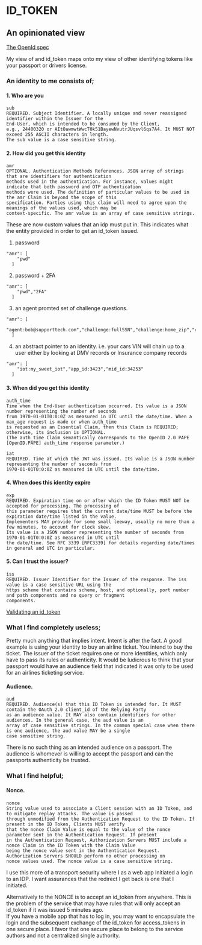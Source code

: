 # ID_TOKEN
## An opinionated view  

[The OpenId spec](https://openid.net/specs/openid-connect-core-1_0.html)  

My view of and id_token maps onto my view of other identifying tokens like your passport or drivers license.

### An identity to me consists of;
#### 1. Who are you  
```
sub
REQUIRED. Subject Identifier. A locally unique and never reassigned identifier within the Issuer for the 
End-User, which is intended to be consumed by the Client, 
e.g., 24400320 or AItOawmwtWwcT0k51BayewNvutrJUqsvl6qs7A4. It MUST NOT exceed 255 ASCII characters in length. 
The sub value is a case sensitive string.
```
#### 2. How did you get this identity  
```
amr
OPTIONAL. Authentication Methods References. JSON array of strings that are identifiers for authentication 
methods used in the authentication. For instance, values might indicate that both password and OTP authentication 
methods were used. The definition of particular values to be used in the amr Claim is beyond the scope of this 
specification. Parties using this claim will need to agree upon the meanings of the values used, which may be 
context-specific. The amr value is an array of case sensitive strings.
```
These are now custom values that an idp must put in.  This indicates what the entity provided in order to get an id_token issued.  
1. password
```
"amr": [
    "pwd"
  ]
```
2. password + 2FA
```
"amr": [
    "pwd","2FA"
  ]
```
3. an agent promted set of challenge questions.
```
"amr": [
    "agent:bob@supporttech.com","challenge:fullSSN","challenge:home_zip","challenge:birth_town"
  ]
```
4. an abstract pointer to an identity.  i.e. your cars VIN will chain up to a user either by looking at DMV records or Insurance company records
```
"amr": [
    "iot:my_sweet_iot","app_id:3423","mid_id:34253"
  ]
```
#### 3. When did you get this identity
```
auth_time
Time when the End-User authentication occurred. Its value is a JSON number representing the number of seconds 
from 1970-01-01T0:0:0Z as measured in UTC until the date/time. When a max_age request is made or when auth_time 
is requested as an Essential Claim, then this Claim is REQUIRED; otherwise, its inclusion is OPTIONAL. 
(The auth_time Claim semantically corresponds to the OpenID 2.0 PAPE [OpenID.PAPE] auth_time response parameter.)

iat
REQUIRED. Time at which the JWT was issued. Its value is a JSON number representing the number of seconds from 
1970-01-01T0:0:0Z as measured in UTC until the date/time.
```
#### 4. When does this identity expire
```
exp
REQUIRED. Expiration time on or after which the ID Token MUST NOT be accepted for processing. The processing of 
this parameter requires that the current date/time MUST be before the expiration date/time listed in the value. 
Implementers MAY provide for some small leeway, usually no more than a few minutes, to account for clock skew. 
Its value is a JSON number representing the number of seconds from 1970-01-01T0:0:0Z as measured in UTC until 
the date/time. See RFC 3339 [RFC3339] for details regarding date/times in general and UTC in particular.
```
#### 5. Can I trust the issuer?  
```
iss
REQUIRED. Issuer Identifier for the Issuer of the response. The iss value is a case sensitive URL using the 
https scheme that contains scheme, host, and optionally, port number and path components and no query or fragment 
components.
```
[Validating an id_token](https://openid.net/specs/openid-connect-core-1_0.html#IDTokenValidation)

 

### What I find completely useless;
Pretty much anything that implies intent.  Intent is after the fact.  A good example is using your identity to buy an airline ticket.
You intend to buy the ticket.  The issuer of the ticket requires one or more identities, which only have to pass its rules or authenticity.  It would be ludicrous to think that your passport would have an audience field that indicated it was only to be used for an airlines ticketing service.


#### Audience. 
```
aud
REQUIRED. Audience(s) that this ID Token is intended for. It MUST contain the OAuth 2.0 client_id of the Relying Party 
as an audience value. It MAY also contain identifiers for other audiences. In the general case, the aud value is an 
array of case sensitive strings. In the common special case when there is one audience, the aud value MAY be a single 
case sensitive string.
```
There is no such thing as an intended audience on a passport.  The audience is whomever is willing to accept the passport and can the passports authenticity be trusted.  

### What I find helpful;

#### Nonce.  
```
nonce
String value used to associate a Client session with an ID Token, and to mitigate replay attacks. The value is passed 
through unmodified from the Authentication Request to the ID Token. If present in the ID Token, Clients MUST verify 
that the nonce Claim Value is equal to the value of the nonce parameter sent in the Authentication Request. If present 
in the Authentication Request, Authorization Servers MUST include a nonce Claim in the ID Token with the Claim Value 
being the nonce value sent in the Authentication Request. Authorization Servers SHOULD perform no other processing on 
nonce values used. The nonce value is a case sensitive string.
```
I use this more of a transport security where I as a web app initiated a login to an IDP.  I want assurances that the redirect I get back is one that I initiated.

Alternatively to the NONCE is to accept an id_token from anywhere.  This is the problem of the service that may have rules that will only accept an id_token if it was issued 5 minutes ago.  
If you have a mobile app that has to log in, you may want to encapsulate the login and the subsequent exchange of the id_token for access_tokens in one secure place.  I favor that one secure place to belong to the service authors and not a centralized single authority.



